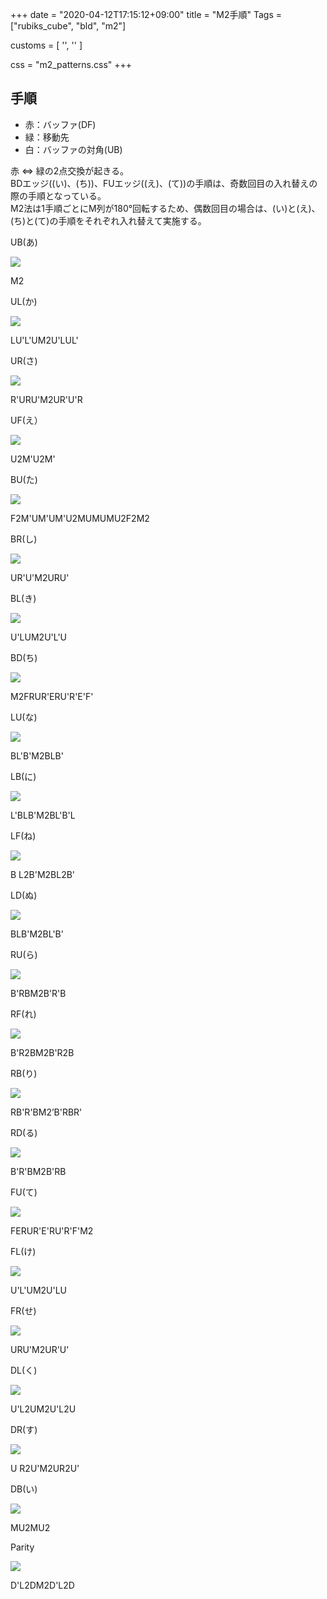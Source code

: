 +++
date = "2020-04-12T17:15:12+09:00"
title = "M2手順"
Tags = ["rubiks_cube", "bld", "m2"]

customs = [
  '<link rel="stylesheet" href="https://cdnjs.cloudflare.com/ajax/libs/izimodal/1.4.2/css/iziModal.css" integrity="sha256-m/nnXscwkcMbAFsUOys9WKr+MzlZz3q7EcJpkOxItaU=" crossorigin="anonymous" />',
  '<script src="https://cdnjs.cloudflare.com/ajax/libs/izimodal/1.4.2/js/iziModal.js" integrity="sha256-rPSLT4QVhivrxPwK7xeqPLVWDDtc2YHkZHVxs1I6u9Y=" crossorigin="anonymous"></script>'
]

css = "m2_patterns.css"
+++

## 手順

- 赤：バッファ(DF)
- 緑：移動先  
- 白：バッファの対角(UB)

赤 ⇔ 緑の2点交換が起きる。  
BDエッジ((い)、(ち))、FUエッジ((え)、(て))の手順は、奇数回目の入れ替えの際の手順となっている。  
M2法は1手順ごとにM列が180°回転するため、偶数回目の場合は、(い)と(え)、(ち)と(て)の手順をそれぞれ入れ替えて実施する。

<div class="pattern">
  <p>UB(あ)</p>
  <div class="type">
    <div class="lc"><img src="/rubiks_cube/img/m2/ub.png"></div><div class="rc"><p class="steps" data-visibles="ub3,df4">M2</p></div>
  </div>
</div>
<div class="pattern">
  <p>UL(か)</p>
  <div class="type">
    <div class="lc"><img src="/rubiks_cube/img/m2/ul.png"></div><div class="rc"><p class="steps" data-visibles="ul3,df4,ub0">LU'L'UM2U'LUL'</p></div>
  </div>
</div>
<div class="pattern">
  <p>UR(さ)</p>
  <div class="type">
    <div class="lc"><img src="/rubiks_cube/img/m2/ur.png"></div><div class="rc"><p class="steps" data-visibles="ur3,df4,ub0">R'URU'M2UR'U'R</p></div>
  </div>
</div>
<div class="pattern">
  <p>UF(え）</p>
  <div class="type">
    <div class="lc"><img src="/rubiks_cube/img/m2/uf.png"></div><div class="rc"><p class="steps" data-visibles="uf3,df4,ub0">U2M'U2M'</p></div>
  </div>
</div>
<div class="pattern">
  <p>BU(た)</p>
  <div class="type">
    <div class="lc"><img src="/rubiks_cube/img/m2/bu.png"></div><div class="rc"><p class="steps" data-visibles="bu3,df4">F2M'UM'UM'U2MUMUMU2F2M2</p></div>
  </div>
</div>
<div class="pattern">
  <p>BR(し)</p>
  <div class="type">
    <div class="lc"><img src="/rubiks_cube/img/m2/br.png"></div><div class="rc"><p class="steps" data-visibles="br3,df4,ub0">UR'U'M2URU'</p></div>
  </div>
</div>
<div class="pattern">
  <p>BL(き)</p>
  <div class="type">
    <div class="lc"><img src="/rubiks_cube/img/m2/bl.png"></div><div class="rc"><p class="steps" data-visibles="bl3,df4,ub0">U'LUM2U'L'U</p></div>
  </div>
</div>
<div class="pattern">
  <p>BD(ち)</p>
  <div class="type">
    <div class="lc"><img src="/rubiks_cube/img/m2/bd.png"></div><div class="rc"><p class="steps" data-visibles="bd3,df4,ub0">M2FRUR'ERU'R'E'F'</p></div>
  </div>
</div>
<div class="pattern">
  <p>LU(な)</p>
  <div class="type">
    <div class="lc"><img src="/rubiks_cube/img/m2/lu.png"></div><div class="rc"><p class="steps" data-visibles="lu3,df4,ub0">BL'B'M2BLB'</p></div>
  </div>
</div>
<div class="pattern">
  <p>LB(に)</p>
  <div class="type">
    <div class="lc"><img src="/rubiks_cube/img/m2/lb.png"></div><div class="rc"><p class="steps" data-visibles="lb3,df4,ub0">L'BLB'M2BL'B'L</p></div>
  </div>
</div>
<div class="pattern">
  <p>LF(ね)</p>
  <div class="type">
    <div class="lc"><img src="/rubiks_cube/img/m2/lf.png"></div><div class="rc"><p class="steps" data-visibles="lf3,df4,ub0">B L2B'M2BL2B'</p></div>
  </div>
</div>
<div class="pattern">
  <p>LD(ぬ)</p>
  <div class="type">
    <div class="lc"><img src="/rubiks_cube/img/m2/ld.png"></div><div class="rc"><p class="steps" data-visibles="ld3,df4,ub0">BLB'M2BL'B'</p></div>
  </div>
</div>
<div class="pattern">
  <p>RU(ら)</p>
  <div class="type">
    <div class="lc"><img src="/rubiks_cube/img/m2/ru.png"></div><div class="rc"><p class="steps" data-visibles="ru3,df4,ub0">B'RBM2B'R'B</p></div>
  </div>
</div>
<div class="pattern">
  <p>RF(れ)</p>
  <div class="type">
    <div class="lc"><img src="/rubiks_cube/img/m2/rf.png"></div><div class="rc"><p class="steps" data-visibles="rf3,df4,ub0">B'R2BM2B'R2B</p></div>
  </div>
</div>
<div class="pattern">
  <p>RB(り)</p>
  <div class="type">
    <div class="lc"><img src="/rubiks_cube/img/m2/rb.png"></div><div class="rc"><p class="steps" data-visibles="rb3,df4,ub0">RB'R'BM2’B'RBR'</p></div>
  </div>
</div>
<div class="pattern">
  <p>RD(る)</p>
  <div class="type">
    <div class="lc"><img src="/rubiks_cube/img/m2/rd.png"></div><div class="rc"><p class="steps" data-visibles="rd3,df4,ub0">B'R'BM2B'RB</p></div>
  </div>
</div>
<div class="pattern">
  <p>FU(て)</p>
  <div class="type">
    <div class="lc"><img src="/rubiks_cube/img/m2/fu.png"></div><div class="rc"><p class="steps" data-visibles="fu3,df4,ub0">FERUR'E'RU'R'F'M2</p></div>
  </div>
</div>
<div class="pattern">
  <p>FL(け)</p>
  <div class="type">
    <div class="lc"><img src="/rubiks_cube/img/m2/fl.png"></div><div class="rc"><p class="steps" data-visibles="fl3,df4,ub0">U'L'UM2U'LU</p></div>
  </div>
</div>
<div class="pattern">
  <p>FR(せ)</p>
  <div class="type">
    <div class="lc"><img src="/rubiks_cube/img/m2/fr.png"></div><div class="rc"><p class="steps" data-visibles="fr3,df4,ub0">URU'M2UR'U'</p></div>
  </div>
</div>
<div class="pattern">
  <p>DL(く)</p>
  <div class="type">
    <div class="lc"><img src="/rubiks_cube/img/m2/dl.png"></div><div class="rc"><p class="steps" data-visibles="dl3,df4,ub0">U'L2UM2U'L2U</p></div>
  </div>
</div>
<div class="pattern">
  <p>DR(す)</p>
  <div class="type">
    <div class="lc"><img src="/rubiks_cube/img/m2/dr.png"></div><div class="rc"><p class="steps" data-visibles="dr3,df4,ub0">U R2U'M2UR2U'</p></div>
  </div>
</div>
<div class="pattern">
  <p>DB(い)</p>
  <div class="type">
    <div class="lc"><img src="/rubiks_cube/img/m2/db.png"></div><div class="rc"><p class="steps" data-visibles="db3,df4,ub0">MU2MU2</p></div>
  </div>
</div>
<div class="pattern">
  <p>Parity</p>
  <div class="type">
    <div class="lc"><img src="/rubiks_cube/img/m2/parity.png"></div><div class="rc"><p class="steps" data-visibles="ul3,df4,ub0">D'L2DM2D'L2D</p></div>
  </div>
</div>

<script src="/rubiks_cube/js/m2_patterns.js"></script>
